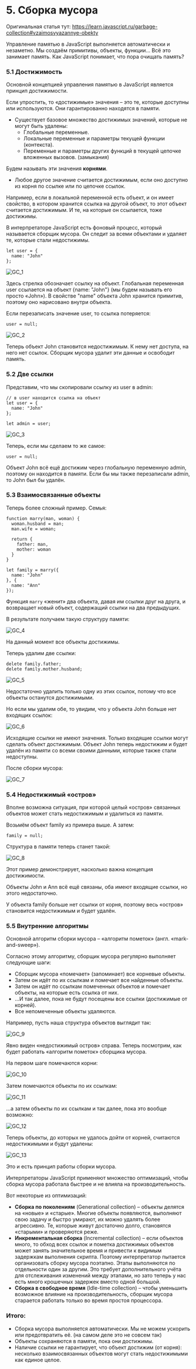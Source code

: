 # 5. Сборка мусора

Оригинальная статья тут: 
https://learn.javascript.ru/garbage-collection#vzaimosvyazannye-obekty

Управление памятью в JavaScript выполняется автоматически и незаметно. 
Мы создаём примитивы, объекты, функции… Всё это занимает память.
Как JavaScript понимает, что пора очищать память?
                                                                 
### 5.1 Достижимость
Основной концепцией управления памятью в JavaScript является принцип достижимости.

Если упростить, то «достижимые» значения – это те, которые доступны или используются. 
Они гарантированно находятся в памяти.

- Существует базовое множество достижимых значений, которые не могут быть удалены:
    - Глобальные переменные.
    - Локальные переменные и параметры текущей функции (контекста).
    - Переменные и параметры других функций в текущей цепочке вложенных вызовов. (замыкания)

Будем называть эти значения **корнями**.

- Любое другое значение считается достижимым, если оно доступно из корня 
по ссылке или по цепочке ссылок.

Например, если в локальной переменной есть объект, и он имеет свойство, в котором хранится ссылка на другой объект, 
то этот объект считается достижимым. И те, на которые он ссылается, тоже достижимы.

В интерпретаторе JavaScript есть фоновый процесс, который называется сборщик мусора. Он следит за всеми объектами и 
удаляет те, которые стали недостижимы.

```
let user = {
  name: "John"
};
```
![GC_1](https://github.com/llevkin/katacoda-scenarios/blob/master/2_JS_Extended/img/GC_1.png?raw=true)

Здесь стрелка обозначает ссылку на объект. Глобальная переменная user ссылается на объект {name: "John"} (мы будем называть его просто «John»). В свойстве "name" объекта John хранится примитив, поэтому оно нарисовано внутри объекта.

Если перезаписать значение user, то ссылка потеряется:

```
user = null;
```
![GC_2](https://github.com/llevkin/katacoda-scenarios/blob/master/2_JS_Extended/img/GC_2.png?raw=true)

Теперь объект John становится недостижимым. К нему нет доступа, на него нет ссылок. 
Сборщик мусора удалит эти данные и освободит память.

### 5.2 Две ссылки

Представим, что мы скопировали ссылку из user в admin:
```
// в user находится ссылка на объект
let user = {
  name: "John"
};

let admin = user;
```

![GC_3](https://github.com/llevkin/katacoda-scenarios/blob/master/2_JS_Extended/img/GC_3.png?raw=true)

Теперь, если мы сделаем то же самое:

```
user = null;
```

Объект John всё ещё достижим через глобальную переменную admin, поэтому он находится 
в памяти. Если бы мы также перезаписали admin, то John был бы удалён.

### 5.3 Взаимосвязанные объекты

Теперь более сложный пример. Семья:

```
function marry(man, woman) {
  woman.husband = man;
  man.wife = woman;

  return {
    father: man,
    mother: woman
  }
}

let family = marry({
  name: "John"
}, {
  name: "Ann"
});
```

Функция `marry` «женит» два объекта, давая им ссылки друг на друга, 
и возвращает новый объект, содержащий ссылки на два предыдущих.

В результате получаем такую структуру памяти:

![GC_4](https://github.com/llevkin/katacoda-scenarios/blob/master/2_JS_Extended/img/GC_4.png?raw=true)

На данный момент все объекты достижимы.

Теперь удалим две ссылки:

```
delete family.father;
delete family.mother.husband;
```

![GC_5](https://github.com/llevkin/katacoda-scenarios/blob/master/2_JS_Extended/img/GC_5.png?raw=true)

Недостаточно удалить только одну из этих ссылок, потому что все объекты 
останутся достижимыми.

Но если мы удалим обе, то увидим, что у объекта John больше нет входящих ссылок:

![GC_6](https://github.com/llevkin/katacoda-scenarios/blob/master/2_JS_Extended/img/GC_6.png?raw=true)

Исходящие ссылки не имеют значения. Только входящие ссылки могут сделать объект 
достижимым. Объект John теперь недостижим и будет удалён из памяти со всеми 
своими данными, которые также стали недоступны.

После сборки мусора:

![GC_7](https://github.com/llevkin/katacoda-scenarios/blob/master/2_JS_Extended/img/GC_7.png?raw=true)

### 5.4 Недостижимый «остров»

Вполне возможна ситуация, при которой целый «остров» связанных объектов 
может стать недостижимым и удалиться из памяти.

Возьмём объект family из примера выше. А затем:

```
family = null;
```

Структура в памяти теперь станет такой:

![GC_8](https://github.com/llevkin/katacoda-scenarios/blob/master/2_JS_Extended/img/GC_8.png?raw=true)

Этот пример демонстрирует, насколько важна концепция достижимости.

Объекты John и Ann всё ещё связаны, оба имеют входящие ссылки, но этого недостаточно.

У объекта family больше нет ссылки от корня, поэтому весь «остров» 
становится недостижимым и будет удалён.

### 5.5 Внутренние алгоритмы

Основной алгоритм сборки мусора – «алгоритм пометок» (англ. «mark-and-sweep»).

Согласно этому алгоритму, сборщик мусора регулярно выполняет следующие шаги:

- Сборщик мусора «помечает» (запоминает) все корневые объекты.
- Затем он идёт по их ссылкам и помечает все найденные объекты.
- Затем он идёт по ссылкам помеченных объектов и помечает объекты, на которые есть ссылка от них.
- …И так далее, пока не будут посещены все ссылки (достижимые от корней).
- Все непомеченные объекты удаляются.

Например, пусть наша структура объектов выглядит так:

![GC_9](https://github.com/llevkin/katacoda-scenarios/blob/master/2_JS_Extended/img/GC_9.png?raw=true)

Явно виден «недостижимый остров» справа. Теперь посмотрим, как будет работать «алгоритм пометок» сборщика мусора.

На первом шаге помечаются корни:

![GC_10](https://github.com/llevkin/katacoda-scenarios/blob/master/2_JS_Extended/img/GC_10.png?raw=true)

Затем помечаются объекты по их ссылкам:

![GC_11](https://github.com/llevkin/katacoda-scenarios/blob/master/2_JS_Extended/img/GC_11.png?raw=true)

…а затем объекты по их ссылкам и так далее, пока это вообще возможно:

![GC_12](https://github.com/llevkin/katacoda-scenarios/blob/master/2_JS_Extended/img/GC_12.png?raw=true)

Теперь объекты, до которых не удалось дойти от корней, 
считаются недостижимыми и будут удалены:

![GC_13](https://github.com/llevkin/katacoda-scenarios/blob/master/2_JS_Extended/img/GC_13.png?raw=true)

Это и есть принцип работы сборки мусора.

Интерпретаторы JavaScript применяют множество оптимизаций, чтобы сборка мусора работала быстрее и не влияла на производительность.

Вот некоторые из оптимизаций:

- **Сборка по поколениям** (Generational collection) – объекты делятся на «новые» и «старые». Многие объекты появляются, выполняют свою задачу и быстро умирают, их можно удалять более агрессивно. Те, которые живут достаточно долго, становятся «старыми» и проверяются реже.
- **Инкрементальная сборка** (Incremental collection) – если объектов много, то обход всех ссылок и пометка достижимых объектов может занять значительное время и привести к видимым задержкам выполнения скрипта. Поэтому интерпретатор пытается организовать сборку мусора поэтапно. Этапы выполняются по отдельности один за другим. Это требует дополнительного учёта для отслеживания изменений между этапами, но зато теперь у нас есть много крошечных задержек вместо одной большой.
- **Сборка в свободное время** (Idle-time collection) – чтобы уменьшить возможное влияние на производительность, сборщик мусора старается работать только во время простоя процессора.

### Итого:

- Сборка мусора выполняется автоматически. Мы не можем ускорить или предотвратить её.
(на самом деле это не совсем так)
- Объекты сохраняются в памяти, пока они достижимы.
- Наличие ссылки не гарантирует, что объект достижим (от корня): несколько 
взаимосвязанных объектов могут стать недостижимыми как единое целое.